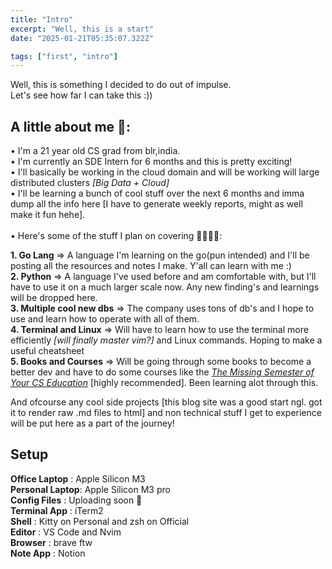 ```yaml
---
title: "Intro"
excerpt: "Well, this is a start"
date: "2025-01-21T05:35:07.322Z"

tags: ["first", "intro"]
---
```


Well, this is something I decided to do out of impulse.\
Let's see how far I can take this :))

## **A little about me 🥳:**

• I'm a 21 year old CS grad from blr,india.\
• I'm currently an SDE Intern for 6 months and this is pretty exciting!\
• I'll basically be working in the cloud domain and will be working will large distributed clusters _[Big Data + Cloud]_ \
• I'll be learning a bunch of cool stuff over the next 6 months and imma dump all the info here [I have to generate weekly reports, might as well make it fun hehe].\
 \
• Here's some of the stuff I plan on covering 🤞🏻🤞🏻:

**1. Go Lang** => A language I'm learning on the go(pun intended) and I'll be posting all the resources and notes I make. Y'all can learn with me :)\
**2. Python** => A language I've used before and am comfortable with, but I'll have to use it on a much larger scale now. Any new finding's and learnings will be dropped here.\
**3. Multiple cool new dbs** => The company uses tons of db's and I hope to use and learn how to operate with all of them.\
**4. Terminal and Linux** => Will have to learn how to use the terminal more efficiently _[will finally master vim?]_ and Linux commands. Hoping to make a useful cheatsheet\
**5. Books and Courses** => Will be going through some books to become a better dev and have to do some courses like the _[The Missing Semester of Your CS Education](https://missing.csail.mit.edu/)_ [highly recommended]. Been learning alot through this.

And ofcourse any cool side projects [this blog site was a good start ngl. got it to render raw .md files to html] and non technical stuff I get to experience will be put here as a part of the journey!

## **Setup**

**Office Laptop** : Apple Silicon M3\
**Personal Laptop**: Apple Silicon M3 pro\
**Config Files** : Uploading soon 🥳\
**Terminal App** : iTerm2\
**Shell** : Kitty on Personal and zsh on Official\
**Editor** : VS Code and Nvim\
**Browser** : brave ftw \
**Note App** : Notion
